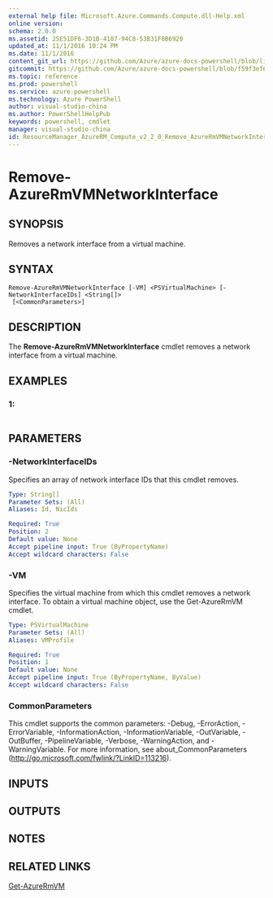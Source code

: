 ```yaml
---
external help file: Microsoft.Azure.Commands.Compute.dll-Help.xml
online version: 
schema: 2.0.0
ms.assetid: 25E51DF6-3D1B-4187-94C8-53B31F0B6920
updated_at: 11/1/2016 10:24 PM
ms.date: 11/1/2016
content_git_url: https://github.com/Azure/azure-docs-powershell/blob/live/azureps-cmdlets-docs/ResourceManager/AzureRM.Compute/v2.2.0/Remove-AzureRmVMNetworkInterface.md
gitcommit: https://github.com/Azure/azure-docs-powershell/blob/f59f3ef60bc592383812213e69fd77ba950759ed/azureps-cmdlets-docs/ResourceManager/AzureRM.Compute/v2.2.0/Remove-AzureRmVMNetworkInterface.md
ms.topic: reference
ms.prod: powershell
ms.service: azure-powershell
ms.technology: Azure PowerShell
author: visual-studio-china
ms.author: PowerShellHelpPub
keywords: powershell, cmdlet
manager: visual-studio-china
id: ResourceManager_AzureRM_Compute_v2_2_0_Remove_AzureRmVMNetworkInterface_md
---
```


# Remove-AzureRmVMNetworkInterface

## SYNOPSIS
Removes a network interface from a virtual machine.

## SYNTAX

```
Remove-AzureRmVMNetworkInterface [-VM] <PSVirtualMachine> [-NetworkInterfaceIDs] <String[]>
 [<CommonParameters>]
```

## DESCRIPTION
The **Remove-AzureRmVMNetworkInterface** cmdlet removes a network interface from a virtual machine.

## EXAMPLES

### 1:
```

```

## PARAMETERS

### -NetworkInterfaceIDs
Specifies an array of network interface IDs that this cmdlet removes.

```yaml
Type: String[]
Parameter Sets: (All)
Aliases: Id, NicIds

Required: True
Position: 2
Default value: None
Accept pipeline input: True (ByPropertyName)
Accept wildcard characters: False
```

### -VM
Specifies the virtual machine from which this cmdlet removes a network interface.
To obtain a virtual machine object, use the Get-AzureRmVM cmdlet.

```yaml
Type: PSVirtualMachine
Parameter Sets: (All)
Aliases: VMProfile

Required: True
Position: 1
Default value: None
Accept pipeline input: True (ByPropertyName, ByValue)
Accept wildcard characters: False
```

### CommonParameters
This cmdlet supports the common parameters: -Debug, -ErrorAction, -ErrorVariable, -InformationAction, -InformationVariable, -OutVariable, -OutBuffer, -PipelineVariable, -Verbose, -WarningAction, and -WarningVariable. For more information, see about_CommonParameters (http://go.microsoft.com/fwlink/?LinkID=113216).

## INPUTS

## OUTPUTS

## NOTES

## RELATED LINKS

[Get-AzureRmVM](xref:ResourceManager/AzureRM.Compute/v2.2.0/Get-AzureRmVM.md)


